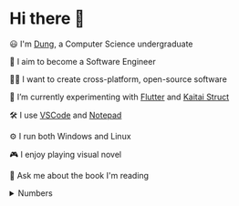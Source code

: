 # Hi there 👋

😃 I'm [Dung](https://en.wiktionary.org/wiki/d%C5%A9ng "[zʊwŋ͡m˦ˀ˥]"), a Computer Science undergraduate

💼 I aim to become a Software Engineer

👨‍💻 I want to create cross-platform, open-source software

🥼 I’m currently experimenting with [Flutter](https://flutter.dev/) and [Kaitai Struct](http://kaitai.io/)

🛠 I use [VSCode](https://code.visualstudio.com/) and [Notepad](https://devblogs.microsoft.com/oldnewthing/20180521-00/?p=98795)

⚙ I run both Windows and Linux

🎮 I enjoy playing visual novel

💬 Ask me about the book I'm reading

<details>
  <summary>Numbers</summary>
  <img src="https://github-readme-stats.vercel.app/api/top-langs/?username=dungwinux&theme=algolia">
</details>
